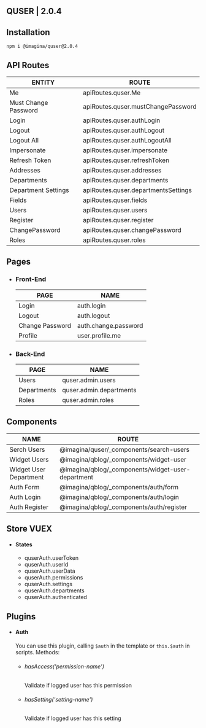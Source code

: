 ## QUSER  | 2.0.4

## Installation

`` npm i @imagina/quser@2.0.4 ``

## API Routes

| ENTITY  | ROUTE |
| ------------- | ------------- |
| Me | apiRoutes.quser.Me |
| Must Change Password | apiRoutes.quser.mustChangePassword |
| Login | apiRoutes.quser.authLogin |
| Logout | apiRoutes.quser.authLogout |
| Logout All | apiRoutes.quser.authLogoutAll |
| Impersonate | apiRoutes.quser.impersonate |
| Refresh Token | apiRoutes.quser.refreshToken |
| Addresses | apiRoutes.quser.addresses |
| Departments | apiRoutes.quser.departments |
| Department Settings | apiRoutes.quser.departmentsSettings |
| Fields | apiRoutes.quser.fields |
| Users | apiRoutes.quser.users |
| Register | apiRoutes.quser.register |
| ChangePassword | apiRoutes.quser.changePassword |
| Roles | apiRoutes.quser.roles |

## Pages
- ### Front-End

  | PAGE | NAME |
  | ------------- | ------------- |
  | Login | auth.login |
  | Logout | auth.logout |
  | Change Password | auth.change.password |
  | Profile | user.profile.me |
  
- ### Back-End

  | PAGE | NAME |
  | ------------- | ------------- |
  | Users | quser.admin.users |
  | Departments | quser.admin.departments |
  | Roles | quser.admin.roles |
  
## Components  

  | NAME | ROUTE |
  | ------------- | ------------- |
  | Serch Users | @imagina/quser/_components/search-users |
  | Widget Users | @imagina/qblog/_components/widget-user |
  | Widget User Department | @imagina/qblog/_components/widget-user-department |
  | Auth Form | @imagina/qblog/_components/auth/form |
  | Auth Login | @imagina/qblog/_components/auth/login |
  | Auth Register | @imagina/qblog/_components/auth/register |
  
## Store VUEX  
- #### States
  - quserAuth.userToken  
  - quserAuth.userId  
  - quserAuth.userData  
  - quserAuth.permissions  
  - quserAuth.settings  
  - quserAuth.departments  
  - quserAuth.authenticated  
  
## Plugins
- #### Auth  
    You can use this plugin, calling `$auth` in the template 
    or `this.$auth` in scripts. Methods:
    - ###### hasAccess('permission-name')
        Validate if logged user has this permission
    - ###### hasSetting('setting-name')
        Validate if logged user has this setting
